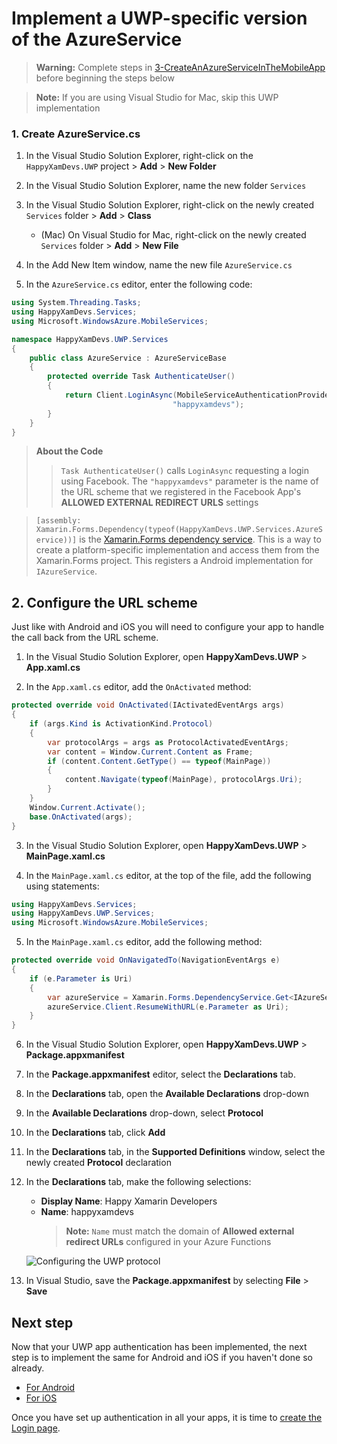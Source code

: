 # Implement a UWP-specific version of the AzureService

> **Warning:** Complete steps in [3-CreateAnAzureServiceInTheMobileApp](./3-CreateAnAzureServiceInTheMobileApp.md) before beginning the steps below

> **Note:** If you are using Visual Studio for Mac, skip this UWP implementation

### 1. Create AzureService.cs

1. In the Visual Studio Solution Explorer, right-click on the `HappyXamDevs.UWP` project > **Add** > **New Folder**

2. In the Visual Studio Solution Explorer, name the new folder `Services`

3. In the Visual Studio Solution Explorer, right-click on the newly created `Services` folder > **Add** > **Class**

    - (Mac) On Visual Studio for Mac, right-click on the newly created `Services` folder > **Add** > **New File**

4. In the Add New Item window, name the new file `AzureService.cs`

5. In the `AzureService.cs` editor, enter the following code:

```cs
using System.Threading.Tasks;
using HappyXamDevs.Services;
using Microsoft.WindowsAzure.MobileServices;

namespace HappyXamDevs.UWP.Services
{
    public class AzureService : AzureServiceBase
    {
        protected override Task AuthenticateUser()
        {
            return Client.LoginAsync(MobileServiceAuthenticationProvider.Facebook,
                                    "happyxamdevs");
        }
    }
}
```

> **About the Code**
> > `Task AuthenticateUser()` calls `LoginAsync` requesting a login using Facebook. The `"happyxamdevs"` parameter is the name of the URL scheme that we registered in the Facebook App's **ALLOWED EXTERNAL REDIRECT URLS** settings

> `[assembly: Xamarin.Forms.Dependency(typeof(HappyXamDevs.UWP.Services.AzureService))]` is the [Xamarin.Forms dependency service](https://docs.microsoft.com/xamarin/xamarin-forms/app-fundamentals/dependency-service/?WT.mc_id=mobileappsoftomorrow-workshop-jabenn). This is a way to create a platform-specific implementation and access them from the Xamarin.Forms project. This registers a Android implementation for `IAzureService`.

## 2. Configure the URL scheme

Just like with Android and iOS you will need to configure your app to handle the call back from the URL scheme.

1. In the Visual Studio Solution Explorer, open **HappyXamDevs.UWP** > **App.xaml.cs**

2. In the `App.xaml.cs` editor, add the `OnActivated` method:

```csharp
protected override void OnActivated(IActivatedEventArgs args)
{
    if (args.Kind is ActivationKind.Protocol)
    {
        var protocolArgs = args as ProtocolActivatedEventArgs;
        var content = Window.Current.Content as Frame;
        if (content.Content.GetType() == typeof(MainPage))
        {
            content.Navigate(typeof(MainPage), protocolArgs.Uri);
        }
    }
    Window.Current.Activate();
    base.OnActivated(args);
}
```

3. In the Visual Studio Solution Explorer, open **HappyXamDevs.UWP** > **MainPage.xaml.cs**

4. In the `MainPage.xaml.cs` editor, at the top of the file, add the following using statements:

```csharp
using HappyXamDevs.Services;
using HappyXamDevs.UWP.Services;
using Microsoft.WindowsAzure.MobileServices;
```

5. In the `MainPage.xaml.cs` editor, add the following method:

```csharp
protected override void OnNavigatedTo(NavigationEventArgs e)
{
    if (e.Parameter is Uri)
    {
        var azureService = Xamarin.Forms.DependencyService.Get<IAzureService>() as AzureService;
        azureService.Client.ResumeWithURL(e.Parameter as Uri);
    }
}
```

6. In the Visual Studio Solution Explorer, open **HappyXamDevs.UWP** > **Package.appxmanifest**

7. In the **Package.appxmanifest** editor, select the **Declarations** tab.

8. In the **Declarations** tab, open the **Available Declarations** drop-down

9. In the **Available Declarations** drop-down, select **Protocol**

10. In the **Declarations** tab, click **Add**

11. In the **Declarations** tab, in the **Supported Definitions** window, select the newly created **Protocol** declaration

12. In the **Declarations** tab, make the following selections:
    - **Display Name**: Happy Xamarin Developers
    - **Name**: happyxamdevs
        > **Note:** `Name` must match the domain of **Allowed external redirect URLs** configured in your Azure Functions

    ![Configuring the UWP protocol](../Images/VS2017ConfigureUWPProtocol.PNG)

13. In Visual Studio, save the **Package.appxmanifest** by selecting **File** > **Save**

## Next step

Now that your UWP app authentication has been implemented, the next step is to implement the same for Android and iOS if you haven't done so already.

* [For Android](./3_1-CreateAnAzureServiceInTheMobileAppDroid.md)
* [For iOS](./3_2-CreateAnAzureServiceInTheMobileAppIos.md)

Once you have set up authentication in all your apps, it is time to [create the Login page](./4-CreateLoginPage.md).
